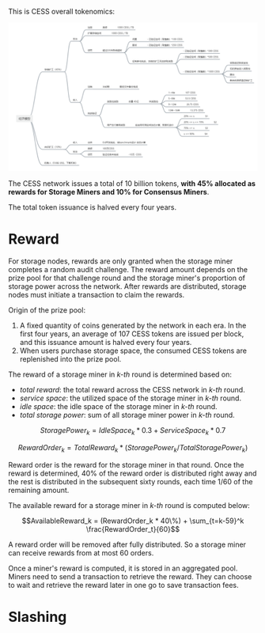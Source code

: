 This is CESS overall tokenomics:

![CESS Tokenomics](../assets/storage-node/reward/tokenomics-v1.png)

The CESS network issues a total of 10 billion tokens, **with 45% allocated as rewards for Storage Miners and 10% for Consensus Miners**.

The total token issuance is halved every four years.

# Reward

For storage nodes, rewards are only granted when the storage miner completes a random audit challenge. The reward amount depends on the prize pool for that challenge round and the storage miner's proportion of storage power across the network. After rewards are distributed, storage nodes must initiate a transaction to claim the rewards.

Origin of the prize pool:

1. A fixed quantity of coins generated by the network in each era. In the first four years, an average of 107 CESS tokens are issued per block, and this issuance amount is halved every four years.
2. When users purchase storage space, the consumed CESS tokens are replenished into the prize pool.

The reward of a storage miner in *k-th* round is determined based on:

- *total reward*: the total reward across the CESS network in *k-th* round.
- *service space*: the utilized space of the storage miner in *k-th* round.
- *idle space*: the idle space of the storage miner in *k-th* round.
- *total storage power*: sum of all storage miner power in *k-th* round.

$$StoragePower_k = IdleSpace_k * 0.3 + ServiceSpace_k * 0.7$$

$$RewardOrder_k = TotalReward_k * (StoragePower_k / TotalStoragePower_k)$$

Reward order is the reward for the storage miner in that round. Once the reward is determined, 40% of the reward order is distributed right away and the rest is distributed in the subsequent sixty rounds, each time 1/60 of the remaining amount.

The available reward for a storage miner in *k-th* round is computed below:

$$AvailableReward_k = (RewardOrder_k * 40\%) + \sum_{t=k-59}^k \frac{RewardOrder_t}{60}$$

A reward order will be removed after fully distributed. So a storage miner can receive rewards from at most 60 orders.

Once a miner's reward is computed, it is stored in an aggregated pool. Miners need to send a transaction to retrieve the reward. They can choose to wait and retrieve the reward later in one go to save transaction fees.

# Slashing

